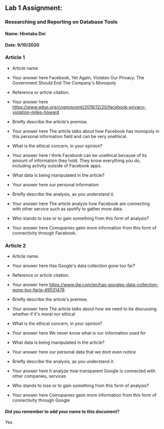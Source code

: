## Lab 1 Assignment:
### Researching and Reporting on Database Tools
#### Name: Hirotaka Doi
#### Date: 9/10/2020

### Article 1
 -  Article name.
 - Your answer here
 Facebook, Yet Again, Violates Our Privacy.
 The Government Should End The Company's Monopoly

-  Reference or article citation.
 - Your answer here
https://www.wbur.org/cognoscenti/2018/12/20/facebook-privacy-violation-miles-howard

- Briefly describe the article's premise.
 - Your answer here
 The article talks about how Facebook has monopoly in this personal information
 field and can be very unethical.

- What is the ethical concern, in your opinion?
 - Your answer here
I think Facebook can be unethical because of its amount of information they hold.
They know everything you do, including activity outside of Facebook apps.

- What data is being manipulated in the article?
 - Your answer here
our personal information

- Briefly describe the analysis, as you understand it.
 - Your answer here
The article analyze how Facebook are connecting with other service such as spotify
to gather more data.

- Who stands to lose or to gain something from this form of analysis?
 - Your answer here
Comopanies gaim more information from this form of connectivity through Facebook.

### Article 2
 -  Article name.
 - Your answer here
Has Google's data collection gone too far?

-  Reference or article citation.
 - Your answer here
https://www.dw.com/en/has-googles-data-collection-gone-too-far/a-49531478

- Briefly describe the article's premise.
 - Your answer here
The article talks about how we need to be discussing whether if it's moral nor ethical

- What is the ethical concern, in your opinion?
 - Your answer here
We never know what is our information used for

- What data is being manipulated in the article?
 - Your answer here
our personal data that we dont even notice

- Briefly describe the analysis, as you understand it.
 - Your answer here
It analyze how transparent Google is connected with other companies, services

- Who stands to lose or to gain something from this form of analysis?
 - Your answer here
 Comopanies gaim more information from this form of connectivity through Google


#### Did you remember to add your name to this document?
Yes
